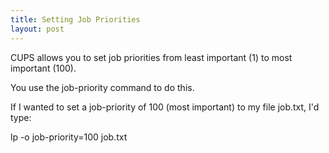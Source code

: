 ```yaml
---
title: Setting Job Priorities
layout: post
---
```


CUPS allows you to set job priorities from least important (1) to most important (100). You use the job-priority command to do this.If I wanted to set a job-priority of 100 (most important) to my file job.txt, I'd type:lp -o job-priority=100 job.txt
